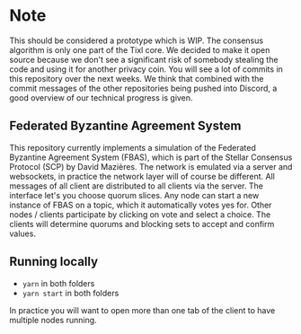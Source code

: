 # Note

This should be considered a prototype which is WIP. The consensus algorithm is only one part of the Tixl core. We decided to make it open source because we don't see a significant risk of somebody stealing the code and using it for another privacy coin. You will see a lot of commits in this repository over the next weeks. We think that combined with the commit messages of the other repositories being pushed into Discord, a good overview of our technical progress is given.

## Federated Byzantine Agreement System
This repository currently implements a simulation of the Federated Byzantine Agreement System (FBAS), which is part of the Stellar Consensus Protocol (SCP) by David Mazières. The network is emulated via a server and websockets, in practice the network layer will of course be different. All messages of all client are distributed to all clients via the server. The interface let's you choose quorum slices. Any node can start a new instance of FBAS on a topic, which it automatically votes yes for. Other nodes / clients participate by clicking on vote and select a choice. The clients will determine quorums and blocking sets to accept and confirm values.

## Running locally
- `yarn` in both folders
- `yarn start` in both folders

In practice you will want to open more than one tab of the client to have multiple nodes running.